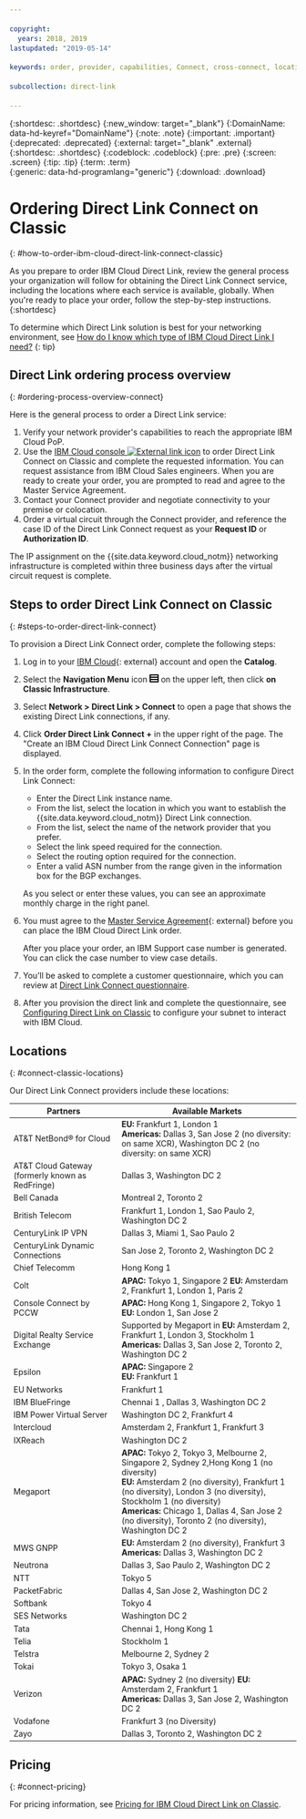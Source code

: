 ```yaml
---

copyright:
  years: 2018, 2019
lastupdated: "2019-05-14"

keywords: order, provider, capabilities, Connect, cross-connect, locations, PoP, datacenter, data, center, pricing, virtual circuit, Request ID, Authorization ID

subcollection: direct-link

---
```


{:shortdesc: .shortdesc}
{:new_window: target="_blank"}
{:DomainName: data-hd-keyref="DomainName"}
{:note: .note}
{:important: .important}
{:deprecated: .deprecated}
{:external: target="_blank" .external}
{:shortdesc: .shortdesc}
{:codeblock: .codeblock}
{:pre: .pre}
{:screen: .screen}
{:tip: .tip}
{:term: .term}  
{:generic: data-hd-programlang="generic"}
{:download: .download}  

# Ordering Direct Link Connect on Classic
{: #how-to-order-ibm-cloud-direct-link-connect-classic}

As you prepare to order IBM Cloud Direct Link, review the general process your organization will follow for obtaining the Direct Link Connect service, including the locations where each service is available, globally. When you're ready to place your order, follow the step-by-step instructions.  
{:shortdesc}

To determine which Direct Link solution is best for your networking environment, see
[How do I know which type of IBM Cloud Direct Link I need?](/docs/direct-link?topic=direct-link-get-started-with-ibm-cloud-direct-link#how-do-i-know-which-type-of-ibm-cloud-direct-link-i-need-)
{: tip}

## Direct Link ordering process overview
{: #ordering-process-overview-connect}

Here is the general process to order a Direct Link service:

 1. Verify your network provider's capabilities to reach the appropriate IBM Cloud PoP.
 2. Use the [IBM Cloud console ![External link icon](../../icons/launch-glyph.svg "External link icon")](https://cloud.ibm.com) to order Direct Link Connect on Classic and complete the requested information. You can request assistance from IBM Cloud Sales engineers. When you are ready to create your order, you are prompted to read and agree to the Master Service Agreement.
 3. Contact your Connect provider and negotiate connectivity to your premise or colocation.
 4. Order a virtual circuit through the Connect provider, and reference the case ID of the Direct Link Connect request as your **Request ID** or **Authorization ID**.

The IP assignment on the {{site.data.keyword.cloud_notm}} networking infrastructure is completed within three business days after the virtual circuit request is complete.

## Steps to order Direct Link Connect on Classic
{: #steps-to-order-direct-link-connect}

To provision a Direct Link Connect order, complete the following steps:

1. Log in to your [IBM Cloud](https://cloud.ibm.com/){: external} account and open the **Catalog**.
2. Select the **Navigation Menu** icon ![Navigation Menu icon](images/menu_icon.png) on the upper left, then click **on Classic Infrastructure**.
2. Select **Network > Direct Link > Connect** to open a page that shows the existing Direct Link connections, if any.
3. Click **Order Direct Link Connect +** in the upper right of the page. The "Create an IBM Cloud Direct Link Connect Connection" page is displayed.
4. In the order form, complete the following information to configure Direct Link Connect:
   - Enter the Direct Link instance name.
   - From the list, select the location in which you want to establish the {{site.data.keyword.cloud_notm}} Direct Link connection.
   - From the list, select the name of the network provider that you prefer.
   - Select the link speed required for the connection.
   - Select the routing option required for the connection.
   - Enter a valid ASN number from the range given in the information box for the BGP exchanges.

   As you select or enter these values, you can see an approximate monthly charge in the right panel.

6. You must agree to the [Master Service Agreement](https://cloud.ibm.com/classic/account/masterserviceagreement/getagreement){: external} before you can place the IBM Cloud Direct Link order.  

      After you place your order, an IBM Support case number is generated. You can click the case number to view case details.

7. You’ll be asked to complete a customer questionnaire, which you can review at [Direct Link Connect questionnaire](/docs/direct-link?topic=direct-link-ibm-cloud-direct-link-connect-questionnaire).

8. After you provision the direct link and complete the questionnaire, see [Configuring Direct Link on Classic](/docs/direct-link?topic=direct-link-configure-ibm-cloud-direct-link) to configure your subnet to interact with IBM Cloud.


## Locations
{: #connect-classic-locations}

Our Direct Link Connect providers include these locations:

| Partners | Available Markets |
|--------------|--------------|
| AT&T NetBond® for Cloud |  **EU:** Frankfurt 1, London 1<br />**Americas:** Dallas 3, San Jose 2 (no diversity: on same XCR),  Washington DC 2 (no diversity: on same XCR) |
| AT&T Cloud Gateway (formerly known as RedFringe)| Dallas 3, Washington DC 2 |
| Bell Canada | Montreal 2, Toronto 2 |
| British Telecom |   Frankfurt 1, London 1, Sao Paulo 2, Washington DC 2|
| CenturyLink IP VPN | Dallas 3, Miami 1, Sao Paulo 2 |
| CenturyLink Dynamic Connections |  San Jose 2, Toronto 2, Washington DC 2 |
| Chief Telecomm | Hong Kong 1 |
| Colt | **APAC:** Tokyo 1, Singapore 2 **EU:** Amsterdam 2, Frankfurt 1, London 1, Paris 2 |
| Console Connect by PCCW | **APAC:** Hong Kong 1, Singapore 2, Tokyo 1<br />**EU:** London 1, San Jose 2 |
| Digital Realty Service Exchange |	Supported by Megaport in **EU:** Amsterdam 2, Frankfurt 1, London 3, Stockholm 1 <br />**Americas:** Dallas 3, San Jose 2, Toronto 2, Washington DC 2 |
| Epsilon | **APAC:**  Singapore 2<br />**EU:** Frankfurt 1  |
| EU Networks | Frankfurt 1 |
| IBM BlueFringe | Chennai 1 , Dallas 3, Washington DC 2 |
| IBM Power Virtual Server | Washington DC 2, Frankfurt 4  |
| Intercloud | Amsterdam 2, Frankfurt 1, Frankfurt 3 |
| IXReach | Washington DC 2 |
| Megaport | **APAC:** Tokyo 2, Tokyo 3, Melbourne 2, Singapore 2, Sydney 2,Hong Kong 1 (no diversity)<br />**EU:** Amsterdam 2 (no diversity), Frankfurt 1 (no diversity), London 3 (no diversity), Stockholm 1 (no diversity)<br />**Americas:** Chicago 1, Dallas 4, San Jose 2 (no diversity),  Toronto 2 (no diversity), Washington DC 2 |
| MWS GNPP |  **EU:** Amsterdam 2 (no diversity), Frankfurt 3 <br />**Americas:** Dallas 3, Washington DC 2 |
| Neutrona |  Dallas 3, Sao Paulo 2, Washington DC 2 |
| NTT | Tokyo 5 |
| PacketFabric | Dallas 4, San Jose 2, Washington DC 2 |
| Softbank | Tokyo 4 |
| SES Networks | Washington DC 2 |
| Tata | Chennai 1, Hong Kong 1 |
| Telia | Stockholm 1 |
| Telstra | Melbourne 2, Sydney 2 |
| Tokai | Tokyo 3, Osaka 1 |
| Verizon |  **APAC:**  Sydney 2 (no diversity) **EU:** Amsterdam 2, Frankfurt 1 <br />**Americas:** Dallas 3, San Jose 2, Washington DC 2  |
| Vodafone | Frankfurt 3 (no Diversity) |
| Zayo | Dallas 3,  Toronto 2, Washington DC 2 |



## Pricing
{: #connect-pricing}

For pricing information, see [Pricing for IBM Cloud Direct Link on Classic](/docs/infrastructure/direct-link?topic=direct-link-pricing-for-ibm-cloud-direct-link#pricing-for-direct-link-connect).
